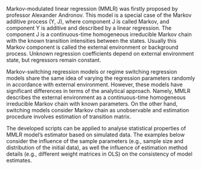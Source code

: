 Markov-modulated linear regression (MMLR) was firstly proposed by professor Alexander Andronov. This model is a special case of the Markov additive process (Y, J), where component J is called Markov, and component Y is additive and described by a linear regression. The component J is a continuous-time homogeneous irreducible Markov chain with the known transition intensities between the states. Usually this Markov component is called the external environment or background process. Unknown regression coefficients depend on external environment state, but regressors remain constant.

Markov-switching regression models or regime switching regression models share the same idea of varying the regression parameters randomly in accordance with external environment. However, these models have significant differences in terms of the analytical approach. Namely, MMLR describes the external environment as a continuous-time homogeneous irreducible Markov chain with known parameters. On the other hand, switching models consider Markov chain as unobservable and estimation procedure involves estimation of transition matrix.

The developed scripts can be applied to analyse statistical properties of MMLR model’s estimator based on simulated data. The examples below consider the influence of the sample parameters (e.g., sample size and distribution of the initial data), as well the influence of estimation method details (e.g., different weight matrices in OLS) on the consistency of model estimates.
